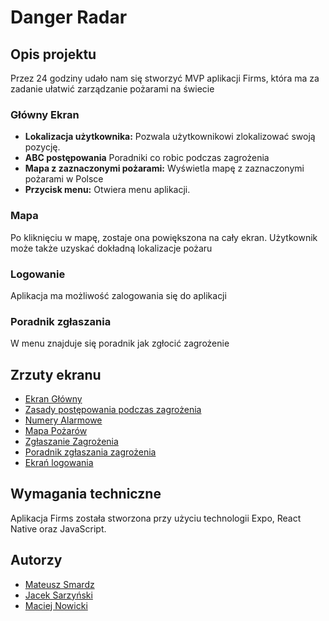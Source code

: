 # Danger Radar

## Opis projektu

Przez 24 godziny udało nam się stworzyć MVP aplikacji Firms, która ma za zadanie ułatwić zarządzanie pożarami na świecie

### Główny Ekran

- **Lokalizacja użytkownika:** Pozwala użytkownikowi zlokalizować swoją pozycję.
- **ABC postępowania** Poradniki co robic podczas zagrożenia
- **Mapa z zaznaczonymi pożarami:** Wyświetla mapę z zaznaczonymi pożarami w Polsce
- **Przycisk menu:** Otwiera menu aplikacji.

### Mapa

Po kliknięciu w mapę, zostaje ona powiększona na cały ekran. Użytkownik może także uzyskać dokładną lokalizacje pożaru

### Logowanie

Aplikacja ma możliwość zalogowania się do aplikacji

### Poradnik zgłaszania

W menu znajduje się poradnik jak zgłocić zagrożenie 

## Zrzuty ekranu

* [Ekran Główny](https://i.imgur.com/5aqApwn.png)
* [Zasady postępowania podczas zagrożenia](https://i.imgur.com/IFxZIFd.png)
* [Numery Alarmowe](https://i.imgur.com/gHGJ5Ff.png)
* [Mapa Pożarów](https://i.imgur.com/iMxRQ8d.png)
* [Zgłaszanie Zagrożenia](https://i.imgur.com/YMZYOtZ.png)
* [Poradnik zgłaszania zagrożenia](https://i.imgur.com/a86pwqD.png)
* [Ekrań logowania](https://i.imgur.com/7kpXJym.png)

## Wymagania techniczne

Aplikacja Firms została stworzona przy użyciu technologii Expo, React Native oraz JavaScript.

## Autorzy

- [Mateusz Smardz](https://github.com/Nbaklub)
- [Jacek Sarzyński](https://github.com/Jacek2112)
- [Maciej Nowicki](https://github.com/MaciejNowicki2005)

